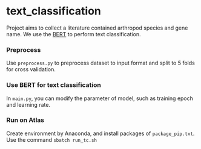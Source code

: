 # text_classification

Project aims to collect a literature contained arthropod species and gene name. We use the [BERT](https://towardsdatascience.com/text-classification-with-bert-in-pytorch-887965e5820f) to perform text classification.

### Preprocess

Use `preprocess.py` to preprocess dataset to input format and split to 5 folds for cross validation.

### Use BERT for text classification

In `main.py`, you can modify the parameter of model, such as training epoch and learning rate.

### Run on Atlas

Create environment by Anaconda, and install packages of `package_pip.txt`.
Use the command `sbatch run_tc.sh`
